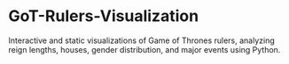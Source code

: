 # GoT-Rulers-Visualization
Interactive and static visualizations of Game of Thrones rulers, analyzing reign lengths, houses, gender distribution, and major events using Python.
